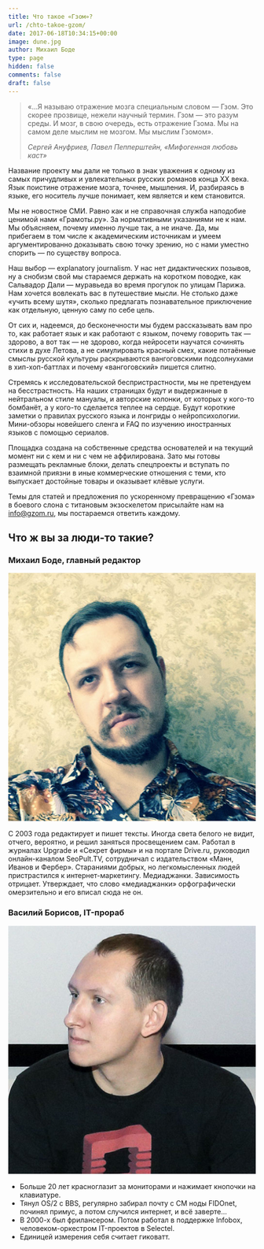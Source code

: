 ```yaml
---
title: Что такое «Гзом»?
url: /chto-takoe-gzom/
date: 2017-06-18T10:34:15+00:00
image: dune.jpg
author: Михаил Боде
type: page
hidden: false
comments: false
draft: false
---
```

> «...Я называю отражение мозга специальным словом — Гзом. Это скорее прозвище, нежели научный термин. Гзом — это разум среды. И мозг, в свою очередь, есть отражение Гзома. Мы на самом деле мыслим не мозгом. Мы мыслим Гзомом».
> 
> _Сергей Ануфриев, Павел Пепперштейн, «Мифогенная любовь каст»_

Название проекту мы дали не только в знак уважения к одному из самых причудливых и увлекательных русских романов конца XX века. Язык поистине отражение мозга, точнее, мышления. И, разбираясь в языке, его носитель лучше понимает, кем является и кем становится.

Мы не новостное СМИ. Равно как и не справочная служба наподобие ценимой нами «Грамоты.ру». За нормативными указаниями не к нам. Мы объясняем, почему именно лучше так, а не иначе. Да, мы прибегаем в том числе к академическим источникам и умеем аргументированно доказывать свою точку зрению, но с нами уместно спорить — по существу вопроса.

Наш выбор — explanatory journalism. У нас нет дидактических позывов, ну а снобизм свой мы стараемся держать на коротком поводке, как Сальвадор Дали — муравьеда во время прогулок по улицам Парижа. Нам хочется вовлекать вас в путешествие мысли. Не столько даже «учить всему шутя», сколько предлагать познавательное приключение как отдельную, ценную саму по себе цель.

От сих и, надеемся, до бесконечности мы будем рассказывать вам про то, как работает язык и как работают с языком, почему говорить так — здорово, а вот так — не здорово, когда нейросети научатся сочинять стихи в духе Летова, а не симулировать красный смех, какие потаённые смыслы русской культуры раскрываются вангоговскими подсолнухами в хип-хоп-баттлах и почему «вангоговский» пишется слитно.

Стремясь к исследовательской беспристрастности, мы не претендуем на бесстрастность. На наших страницах будут и выдержанные в нейтральном стиле мануалы, и авторские колонки, от которых у кого-то бомбанёт, а у кого-то сделается теплее на сердце. Будут короткие заметки о правилах русского языка и лонгриды о нейропсихологии. Мини-обзоры новейшего сленга и FAQ по изучению иностранных языков с помощью сериалов.

Площадка создана на собственные средства основателей и на текущий момент ни с кем и ни с чем не аффилирована. Зато мы готовы размещать рекламные блоки, делать спецпроекты и вступать по взаимной приязни в иные коммерческие отношения с теми, кто выпускает достойные товары и оказывает клёвые услуги.

Темы для статей и предложения по ускоренному превращению «Гзома» в боевого слона с титановым экзоскелетом присылайте нам на info@gzom.ru, мы постараемся ответить каждому.

## Что ж вы за люди-то такие?

### Михаил Боде, главный редактор
![](bode-2.jpg)

С 2003 года редактирует и пишет тексты. Иногда света белого не видит, отчего, вероятно, и решил заняться просвещением сам. Работал в журналах Upgrade и «Секрет фирмы» и на портале Drive.ru, руководил онлайн-каналом SeoPult.TV, сотрудничал с издательством «Манн, Иванов и Фербер». Стараниями добрых, но легкомысленных людей пристрастился к интернет-маркетингу. Медиаджанки. Зависимость отрицает. Утверждает, что слово «медиаджанки» орфографически омерзительно и его вписал сюда не он.

### Василий Борисов, IT-прораб

![](yuhenobi.jpg)

- Больше 20 лет красноглазит за мониторами и нажимает кнопочки на клавиатуре.
- Тянул OS/2 с BBS, регулярно забирал почту с CM ноды FIDOnet, починял примус, а потом случился интернет, и всё заверте...
- В 2000-х был фрилансером. Потом работал в поддержке Infobox, человеком-оркестром IT-проектов в Selectel.
- Единицей измерения себя считает гиковатт.